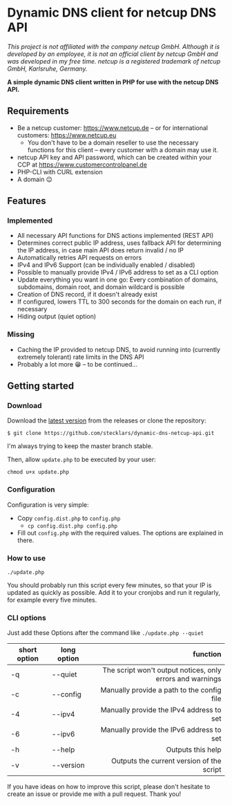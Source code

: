 # Dynamic DNS client for netcup DNS API
*This project is not affiliated with the company netcup GmbH. Although it is developed by an employee, it is not an official client by netcup GmbH and was developed in my free time.*
*netcup is a registered trademark of netcup GmbH, Karlsruhe, Germany.*

**A simple dynamic DNS client written in PHP for use with the netcup DNS API.**

## Requirements
* Be a netcup customer: https://www.netcup.de – or for international customers: https://www.netcup.eu
  * You don't have to be a domain reseller to use the necessary functions for this client – every customer with a domain may use it.
* netcup API key and API password, which can be created within your CCP at https://www.customercontrolpanel.de
* PHP-CLI with CURL extension
* A domain :wink:

## Features
### Implemented
* All necessary API functions for DNS actions implemented (REST API)
* Determines correct public IP address, uses fallback API for determining the IP address, in case main API does return invalid / no IP
* Automatically retries API requests on errors
* IPv4 and IPv6 Support (can be individually enabled / disabled)
* Possible to manually provide IPv4 / IPv6 address to set as a CLI option
* Update everything you want in one go: Every combination of domains, subdomains, domain root, and domain wildcard is possible
* Creation of DNS record, if it doesn't already exist
* If configured, lowers TTL to 300 seconds for the domain on each run, if necessary
* Hiding output (quiet option)

### Missing
* Caching the IP provided to netcup DNS, to avoid running into (currently extremely tolerant) rate limits in the DNS API
* Probably a lot more :grin: – to be continued...

## Getting started
### Download
Download the [latest version](https://github.com/stecklars/dynamic-dns-netcup-api/releases/latest) from the releases or clone the repository:

`$ git clone https://github.com/stecklars/dynamic-dns-netcup-api.git`

I'm always trying to keep the master branch stable.

Then, allow `update.php` to be executed by your user:

`chmod u+x update.php`

### Configuration
Configuration is very simple: 
* Copy `config.dist.php` to `config.php`
  * `cp config.dist.php config.php`
* Fill out `config.php` with the required values. The options are explained in there.

### How to use
`./update.php`

You should probably run this script every few minutes, so that your IP is updated as quickly as possible. Add it to your cronjobs and run it regularly, for example every five minutes.

### CLI options
Just add these Options after the command like `./update.php --quiet`

| short option | long option        | function                                                  |
| ------------ | ------------------ |----------------------------------------------------------:|
| -q           | --quiet            | The script won't output notices, only errors and warnings |
| -c           | --config           | Manually provide a path to the config file                |
| -4           | --ipv4             | Manually provide the IPv4 address to set                  |
| -6           | --ipv6             | Manually provide the IPv6 address to set                  |
| -h           | --help             | Outputs this help                                         |
| -v           | --version          | Outputs the current version of the script                 |

If you have ideas on how to improve this script, please don't hesitate to create an issue or provide me with a pull request. Thank you!
